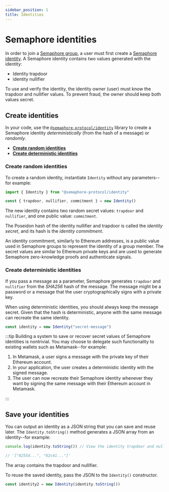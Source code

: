 ```yaml
---
sidebar_position: 1
title: Identities
---
```


# Semaphore identities

In order to join a [Semaphore group](/docs/glossary#semaphore-group), a user must first create a [Semaphore identity](/docs/glossary#semaphore-identity).
A Semaphore identity contains two values generated with the identity:

-   Identity trapdoor
-   identity nullifier

To use and verify the identity, the identity owner (user) must know the trapdoor and nullifier values.
To prevent fraud, the owner should keep both values secret.

## Create identities

In your code, use the [`@semaphore-protocol/identity`](https://github.com/semaphore-protocol/semaphore/tree/v2.6.1/packages/identity) library to create a Semaphore identity _deterministically_ (from the hash of a message) or _randomly_.

-   [**Create random identities**](#create-random-identities)
-   [**Create deterministic identities**](#create-deterministic-identities)

### Create random identities

To create a random identity, instantiate `Identity` without any parameters--for example:

```ts
import { Identity } from "@semaphore-protocol/identity"

const { trapdoor, nullifier, commitment } = new Identity()
```

The new identity contains two random secret values: `trapdoor` and `nullifier`, and one public value: `commitment`.

The Poseidon hash of the identity nullifier and trapdoor is called the _identity secret_,
and its hash is the _identity commitment_.

An identity commitment, similarly to Ethereum addresses, is a public value used
in Semaphore groups to represent the identity of a group member. The secret values are similar to
Ethereum private keys and are used to generate Semaphore zero-knowledge proofs and authenticate signals.

### Create deterministic identities

If you pass a message as a parameter, Semaphore generates `trapdoor` and `nullifier`
from the _SHA256_ hash of the message.
The message might be a password or a message that the user cryptographically signs with a private key.

When using deterministic identities, you should always keep the message secret.
Given that the hash is deterministic, anyone with the same message can recreate the same identity.

```ts
const identity = new Identity("secret-message")
```

:::tip
Building a system to save or recover secret values of Semaphore identities is nontrivial.
You may choose to delegate such functionality to existing wallets such as Metamask--for example:

1. In Metamask, a user signs a message with the private key of their Ethereum account.
2. In your application, the user creates a deterministic identity with the signed message.
3. The user can now recreate their Semaphore identity whenever they want by signing the same message with their Ethereum account in Metamask.

:::

## Save your identities

You can output an identity as a JSON string that you can save and reuse later.
The `Identity.toString()` method generates a JSON array from an identity--for example:

```ts
console.log(identity.toString()) // View the identity trapdoor and nullifier.

// '["8255d...", "62c41..."]'
```

The array contains the trapdoor and nullifier.

To reuse the saved identity, pass the JSON to the `Identity()` constructor.

```ts
const identity2 = new Identity(identity.toString())
```
